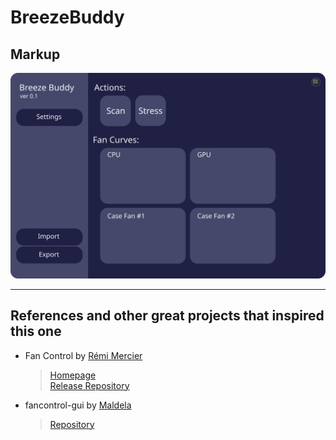 # BreezeBuddy

## Markup
![markup](design/markup.svg)

---

## References and other great projects that inspired this one
- Fan Control by [Rémi Mercier](https://github.com/Rem0o)
  > [Homepage](https://getfancontrol.com/) <br/>
  > [Release Repository](https://github.com/Rem0o/FanControl.Releases)

- fancontrol-gui by [Maldela](https://github.com/Maldela)
  > [Repository](https://github.com/Maldela/fancontrol-gui)
